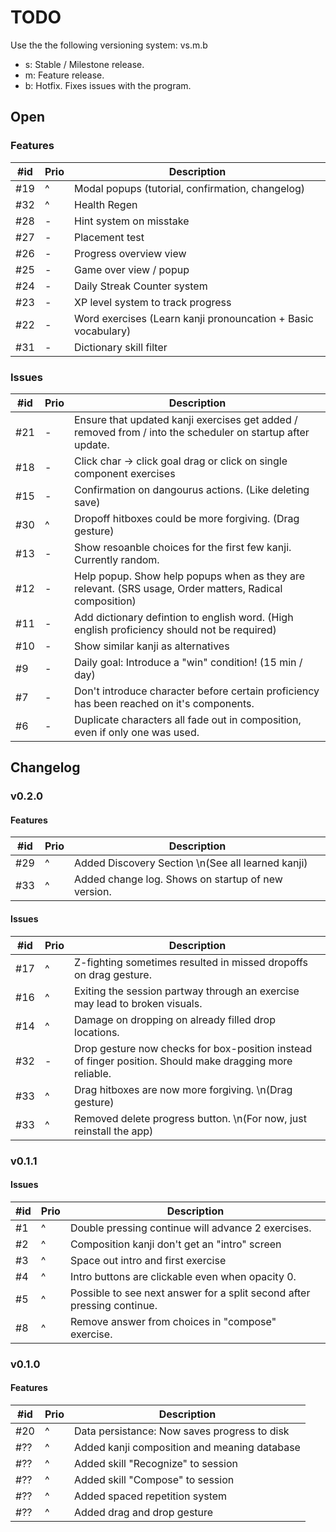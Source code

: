 # TODO

Use the the following versioning system: vs.m.b

- s: Stable / Milestone release.
- m: Feature release.
- b: Hotfix. Fixes issues with the program.

## Open

### Features

| #id | Prio | Description                                                   |
| --- | ---- | ------------------------------------------------------------- |
| #19 | ^    | Modal popups (tutorial, confirmation, changelog)              |
| #32 | ^    | Health Regen                                                  |
| #28 | -    | Hint system on misstake                                       |
| #27 | -    | Placement test                                                |
| #26 | -    | Progress overview view                                        |
| #25 | -    | Game over view / popup                                        |
| #24 | -    | Daily Streak Counter system                                   |
| #23 | -    | XP level system to track progress                             |
| #22 | -    | Word exercises (Learn kanji pronouncation + Basic vocabulary) |
| #31 | -    | Dictionary skill filter                                       |

### Issues

| #id | Prio | Description                                                                                                |
| --- | ---- | ---------------------------------------------------------------------------------------------------------- |
| #21 | -    | Ensure that updated kanji exercises get added / removed from / into the scheduler on startup after update. |
| #18 | -    | Click char -> click goal drag or click on single component exercises                                       |
| #15 | -    | Confirmation on dangourus actions. (Like deleting save)                                                    |
| #30 | ^    | Dropoff hitboxes could be more forgiving. (Drag gesture)                                                   |
| #13 | -    | Show resoanble choices for the first few kanji. Currently random.                                          |
| #12 | -    | Help popup. Show help popups when as they are relevant. (SRS usage, Order matters, Radical  composition)   |
| #11 | -    | Add dictionary defintion to english word. (High english proficiency should not be required)                |
| #10 | -    | Show similar kanji as alternatives                                                                         |
| #9  | -    | Daily goal: Introduce a "win" condition! (15 min / day)                                                    |
| #7  | -    | Don't introduce character before certain proficiency has been reached on it's components.                  |
| #6  | -    | Duplicate characters all fade out in composition, even if only one was used.                               |

## Changelog

### v0.2.0

#### Features

| #id | Prio | Description                                        |
| --- | ---- | -------------------------------------------------- |
| #29 | ^    | Added Discovery Section \n(See all learned kanji)  |
| #33 | ^    | Added change log. Shows on startup of new version. |

#### Issues

| #id | Prio | Description                                                                                              |
| --- | ---- | -------------------------------------------------------------------------------------------------------- |
| #17 | ^    | Z-fighting sometimes resulted in missed dropoffs on drag gesture.                                        |
| #16 | ^    | Exiting the session partway through an exercise may lead to broken visuals.                             |
| #14 | ^    | Damage on dropping on already filled drop locations.                                                     |
| #32 | -    | Drop gesture now checks for box-position instead of finger position. Should make dragging more reliable. |
| #33 | ^    | Drag hitboxes are now more forgiving. \n(Drag gesture)                                                   |
| #33 | ^    | Removed delete progress button. \n(For now, just reinstall the app)                                      |

### v0.1.1

#### Issues

| #id | Prio | Description                                                             |
| --- | ---- | ----------------------------------------------------------------------- |
| #1  | ^    | Double pressing continue will advance 2 exercises.                      |
| #2  | ^    | Composition kanji don't get an "intro" screen                           |
| #3  | ^    | Space out intro and first exercise                                      |
| #4  | ^    | Intro buttons are clickable even when opacity 0.                        |
| #5  | ^    | Possible to see next answer for a split second after pressing continue. |
| #8  | ^    | Remove answer from choices in "compose" exercise.                       |

### v0.1.0

#### Features

| #id | Prio | Description                                  |
| --- | ---- | -------------------------------------------- |
| #20 | ^    | Data persistance: Now saves progress to disk |
| #?? | ^    | Added kanji composition and meaning database |
| #?? | ^    | Added skill "Recognize" to session           |
| #?? | ^    | Added skill "Compose" to session             |
| #?? | ^    | Added spaced repetition system               |
| #?? | ^    | Added drag and drop gesture                  |
